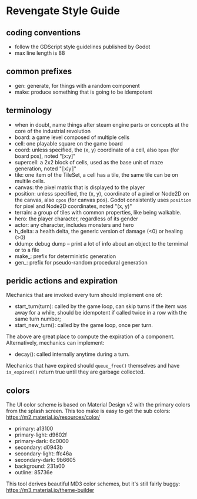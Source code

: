 Revengate Style Guide
=====================

## coding conventions
* follow the GDScript style guidelines published by Godot
* max line length is 88

## common prefixes
* gen: generate, for things with a random component
* make: produce something that is going to be idempotent

## terminology
* when in doubt, name things after steam engine parts or concepts at the core of the industrial revolution
* board: a game level composed of multiple cells
* cell: one playable square on the game board
* coord: unless specified, the (x, y) coordinate of a cell, also `bpos` (for board pos),  noted "[x:y]"
* supercell: a 2x2 block of cells, used as the base unit of maze generation, noted "⟦x¦y⟧"
* tile: one item of the TileSet, a cell has a tile, the same tile can be on multile cells.
* canvas: the pixel matrix that is displayed to the player
* position: unless specified, the (x, y), coordinate of a pixel or Node2D on the canvas, also `cpos` (for canvas pos). Godot consistently uses `position` for pixel and Node2D coordinates, noted "(x, y)"
* terrain: a group of tiles with common properties, like being walkable.
* hero: the player character, regardless of its gender
* actor: any character, includes monsters and hero
* h_delta: a health delta, the generic version of damage (<0) or healing (>0)
* ddump: debug dump – print a lot of info about an object to the termimal or to a file
* make_: prefix for deterministic generation
* gen_: prefix for pseudo-random procedural generation

## peridic actions and expiration
Mechanics that are invoked every turn should implement one of:
- start_turn(turn): called by the game loop, can skip turns if the item was away for a while, should be idempotent if called twice in a row with the same turn number;
- start_new_turn(): called by the game loop, once per turn.

The above are great place to compute the expiration of a component. Alternatively, mechanics can implement:
- decay(): called internally anytime during a turn.

Mechanics that have expired should `queue_free()` themselves and have `is_expired()` return true until they are garbage collected.

## colors
The UI color scheme is based on Material Design v2 with the primary colors from the splash screen. This too make is easy to get the sub colors:
https://m2.material.io/resources/color/

* primary: a13100
* primary-light: d9602f
* primary-dark: 6c0000
* secondary: d0943b
* secondary-light: ffc46a
* secondary-dark: 9b6605
* background: 231a00
* outline: 85736e

This tool derives beautiful MD3 color schemes, but it's still fairly buggy:
https://m3.material.io/theme-builder
